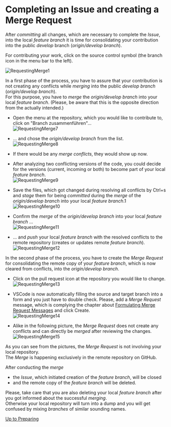 # Completing an Issue and creating a Merge Request

After _committing_ all changes, which are necessary to complete the _Issue_, into the local _feature branch_ it is time for consolidating your contribution into the public _develop_ branch (_origin/develop branch_).

For contributing your work, click on the source control symbol (the branch icon in the menu bar to the left).  

![RequestingMerge1](./pictures/RequestingMerge_01.png)

In a first phase of the process, you have to assure that your contribution is not creating any conflicts while _merging_ into the public _develop branch_ (_origin/develop branch_).  
For this purpose, you have to _merge_ the _origin/develop branch_ into your local _feature branch_. (Please, be aware that this is the opposite direction from the actually intended.)  

* Open the menu at the repository, which you would like to contribute to, click on "Branch zusammenführen"...  
![RequestingMerge7](./pictures/RequestingMerge_07.png)

* ... and chose the _origin/develop branch_ from the list.  
![RequestingMerge8](./pictures/RequestingMerge_08.png)

* If there would be any _merge conflicts_, they would show up now.
* After analyzing two conflicting versions of the code, you could decide for the versions (current, incoming or both) to become part of your local _feature branch_.  
![RequestingMerge9](./pictures/RequestingMerge_09.png)

* Save the files, which got changed during resolving all conflicts by Ctrl+s and _stage_ them for being _committed_ during the _merge_ of the _origin/develop branch_ into your local _feature branch_.1  
![RequestingMerge10](./pictures/RequestingMerge_10.png)

* Confirm the _merge_ of the _origin/develop branch_ into your local _feature branch_ ...  
![RequestingMerge11](./pictures/RequestingMerge_11.png)

* ... and _push_ your local _feature branch_ with the resolved conflicts to the remote repository (creates or updates remote _feature branch_).  
![RequestingMerge12](./pictures/RequestingMerge_12.png)

In the second phase of the process, you have to create the _Merge Request_ for consolidating the remote copy of your _feature branch_, which is now cleared from conflicts, into the _origin/develop branch_.  

* Click on the pull request icon at the repository you would like to change.  
![RequestingMerge13](./pictures/RequestingMerge_13.png)

* VSCode is now automatically filling the source and target branch into a form and you just have to double check. Please, add a _Merge Request_ message, which is complying the chapter about [Formulating Merge Request Messages](../FormulatingCommitMessages/FormulatingCommitMessages.md) and click Create.  
![RequestingMerge14](./pictures/RequestingMerge_14.png)

* Alike in the following picture, the _Merge Request_ does not create any conflicts and can directly be _merged_ after reviewing the changes.  
![RequestingMerge15](./pictures/RequestingMerge_15.png)

As you can see from the pictures, the _Merge Request_ is not involving your local repository.  
The _Merge_ is happening exclusively in the remote repository on GitHub.  

After conducting the _merge_  
* the _Issue_, which initiated creation of the _feature branch_, will be closed
* and the remote copy of the _feature branch_ will be deleted.

Please, take care that you are also deleting your local _feature branch_ after you got informed about the successful _merging_.  
Otherwise your local repository will turn into a dump and you will get confused by mixing _branches_ of similar sounding names.  

[Up to Preparing](../PreparingSpecifying.md)

